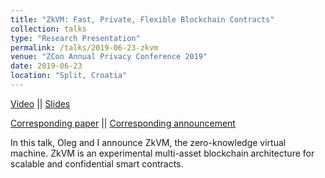 ```yaml
---
title: "ZkVM: Fast, Private, Flexible Blockchain Contracts"
collection: talks
type: "Research Presentation"
permalink: /talks/2019-06-23-zkvm
venue: "ZCon Annual Privacy Conference 2019"
date: 2019-06-23
location: "Split, Croatia"
---
```


[Video](https://youtu.be/J9OGAwt_f_c?t=158) || [Slides](https://speakerdeck.com/cathieyun/zkvm-fast-flexible-blockchain-contracts)

[Corresponding paper](https://github.com/stellar/slingshot/files/3164245/zkvm-whitepaper-2019-05-09.pdf) || [Corresponding announcement](https://medium.com/stellar-developers-blog/zkvm-a-new-design-for-fast-confidential-smart-contracts-d1122890d9ae)

In this talk, Oleg and I announce ZkVM, the zero-knowledge virtual machine. ZkVM is an experimental multi-asset blockchain architecture for scalable and confidential smart contracts.



